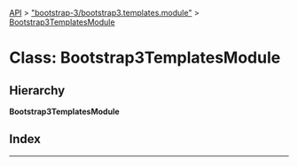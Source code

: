 [API](../README.md) > ["bootstrap-3/bootstrap3.templates.module"](../modules/_bootstrap_3_bootstrap3_templates_module_.md) > [Bootstrap3TemplatesModule](../classes/_bootstrap_3_bootstrap3_templates_module_.bootstrap3templatesmodule.md)

# Class: Bootstrap3TemplatesModule

## Hierarchy

**Bootstrap3TemplatesModule**

## Index

---

